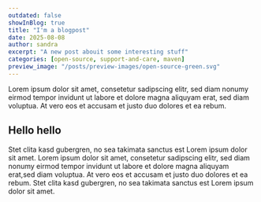 ```yaml
---
outdated: false
showInBlog: true
title: "I'm a blogpost"
date: 2025-08-08
author: sandra
excerpt: "A new post abouit some interesting stuff"
categories: [open-source, support-and-care, maven]
preview_image: "/posts/preview-images/open-source-green.svg"
---
```

Lorem ipsum dolor sit amet, consetetur sadipscing elitr, sed diam nonumy eirmod tempor invidunt ut labore et dolore magna aliquyam erat, sed diam voluptua.
At vero eos et accusam et justo duo dolores et ea rebum.

## Hello hello

Stet clita kasd gubergren, no sea takimata sanctus est Lorem ipsum dolor sit amet.
Lorem ipsum dolor sit amet, consetetur sadipscing elitr, sed diam nonumy eirmod tempor invidunt ut labore et dolore magna aliquyam erat,sed diam voluptua.
At vero eos et accusam et justo duo dolores et ea rebum. Stet clita kasd gubergren, no sea takimata sanctus est Lorem ipsum dolor sit amet.
